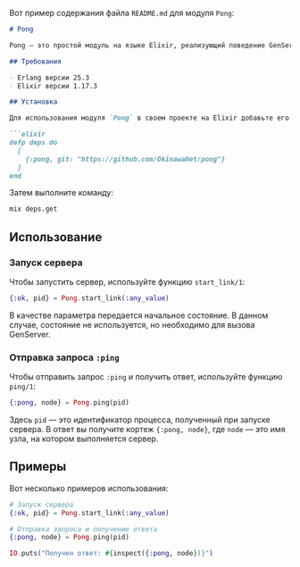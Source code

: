 Вот пример содержания файла `README.md` для модуля `Pong`:

```markdown
# Pong

Pong — это простой модуль на языке Elixir, реализующий поведение GenServer, который отвечает на запросы `:ping`. На каждый запрос сервер возвращает кортеж `{:pong, node()}`, где `node()` — это имя узла, на котором выполняется процесс.

## Требования

- Erlang версии 25.3
- Elixir версии 1.17.3

## Установка

Для использования модуля `Pong` в своем проекте на Elixir добавьте его в зависимости вашего проекта. В файле `mix.exs` добавьте:

```elixir
defp deps do
  [
    {:pong, git: "https://github.com/OkinawaNet/pong"}
  ]
end
```

Затем выполните команду:

```bash
mix deps.get
```

## Использование

### Запуск сервера

Чтобы запустить сервер, используйте функцию `start_link/1`:

```elixir
{:ok, pid} = Pong.start_link(:any_value)
```

В качестве параметра передается начальное состояние. В данном случае, состояние не используется, но необходимо для вызова GenServer.

### Отправка запроса `:ping`

Чтобы отправить запрос `:ping` и получить ответ, используйте функцию `ping/1`:

```elixir
{:pong, node} = Pong.ping(pid)
```

Здесь `pid` — это идентификатор процесса, полученный при запуске сервера. В ответ вы получите кортеж `{:pong, node}`, где `node` — это имя узла, на котором выполняется сервер.

## Примеры

Вот несколько примеров использования:

```elixir
# Запуск сервера
{:ok, pid} = Pong.start_link(:any_value)

# Отправка запроса и получение ответа
{:pong, node} = Pong.ping(pid)

IO.puts("Получен ответ: #{inspect({:pong, node})}")
```
